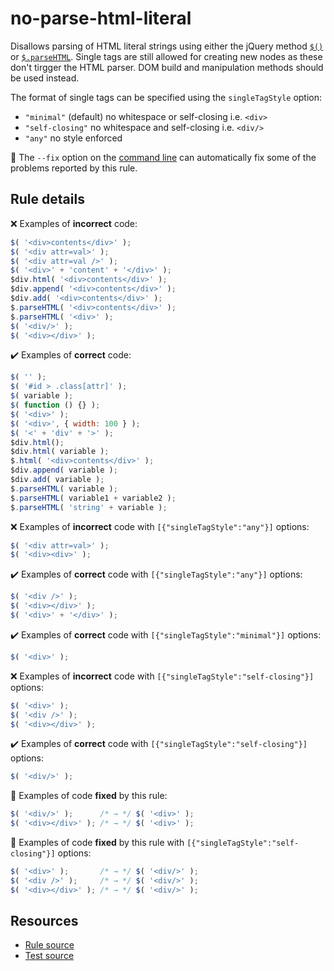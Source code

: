 [//]: # (This file is generated by eslint-docgen. Do not edit it directly.)

# no-parse-html-literal

Disallows parsing of HTML literal strings using either the jQuery method [`$()`](https://api.jquery.com/jquery/) or [`$.parseHTML`](https://api.jquery.com/jQuery.parseHTML/). Single tags are still allowed for creating new nodes as these don't tirgger the HTML parser. DOM build and manipulation methods should be used instead.

The format of single tags can be specified using the `singleTagStyle` option:
* `"minimal"` (default) no whitespace or self-closing i.e. `<div>`
* `"self-closing"` no whitespace and self-closing i.e. `<div/>`
* `"any"` no style enforced

🔧 The `--fix` option on the [command line](https://eslint.org/docs/user-guide/command-line-interface#fixing-problems) can automatically fix some of the problems reported by this rule.

## Rule details

❌ Examples of **incorrect** code:
```js
$( '<div>contents</div>' );
$( '<div attr=val>' );
$( '<div attr=val />' );
$( '<div>' + 'content' + '</div>' );
$div.html( '<div>contents</div>' );
$div.append( '<div>contents</div>' );
$div.add( '<div>contents</div>' );
$.parseHTML( '<div>contents</div>' );
$.parseHTML( '<div>' );
$( '<div/>' );
$( '<div></div>' );
```

✔️ Examples of **correct** code:
```js
$( '' );
$( '#id > .class[attr]' );
$( variable );
$( function () {} );
$( '<div>' );
$( '<div>', { width: 100 } );
$( '<' + 'div' + '>' );
$div.html();
$div.html( variable );
$.html( '<div>contents</div>' );
$div.append( variable );
$div.add( variable );
$.parseHTML( variable );
$.parseHTML( variable1 + variable2 );
$.parseHTML( 'string' + variable );
```

❌ Examples of **incorrect** code with `[{"singleTagStyle":"any"}]` options:
```js
$( '<div attr=val>' );
$( '<div><div>' );
```

✔️ Examples of **correct** code with `[{"singleTagStyle":"any"}]` options:
```js
$( '<div />' );
$( '<div></div>' );
$( '<div>' + '</div>' );
```

✔️ Examples of **correct** code with `[{"singleTagStyle":"minimal"}]` options:
```js
$( '<div>' );
```

❌ Examples of **incorrect** code with `[{"singleTagStyle":"self-closing"}]` options:
```js
$( '<div>' );
$( '<div />' );
$( '<div></div>' );
```

✔️ Examples of **correct** code with `[{"singleTagStyle":"self-closing"}]` options:
```js
$( '<div/>' );
```

🔧 Examples of code **fixed** by this rule:
```js
$( '<div/>' );      /* → */ $( '<div>' );
$( '<div></div>' ); /* → */ $( '<div>' );
```

🔧 Examples of code **fixed** by this rule with `[{"singleTagStyle":"self-closing"}]` options:
```js
$( '<div>' );       /* → */ $( '<div/>' );
$( '<div />' );     /* → */ $( '<div/>' );
$( '<div></div>' ); /* → */ $( '<div/>' );
```

## Resources

* [Rule source](/src/rules/no-parse-html-literal.js)
* [Test source](/tests/rules/no-parse-html-literal.js)
